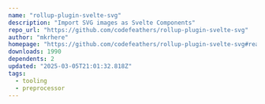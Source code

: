 ```yaml
---
name: "rollup-plugin-svelte-svg"
description: "Import SVG images as Svelte Components"
repo_url: "https://github.com/codefeathers/rollup-plugin-svelte-svg"
author: "mkrhere"
homepage: "https://github.com/codefeathers/rollup-plugin-svelte-svg#readme"
downloads: 1990
dependents: 2
updated: "2025-03-05T21:01:32.818Z"
tags: 
  - tooling
  - preprocessor
---
```

